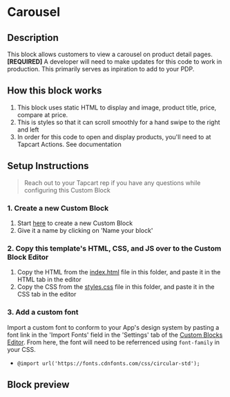 # Carousel

## Description
This block allows customers to view a carousel on product detail pages.
**[REQUIRED]** A developer will need to make updates for this code to work in production. 
This primarily serves as inpiration to add to your PDP.

## How this block works
1. This block uses static HTML to display and image, product title, price, compare at price.
2. This is styles so that it can scroll smoothly for a hand swipe to the right and left
3. In order for this code to open and display products, you'll need to at Tapcart Actions. See documentation

## Setup Instructions
> Reach out to your Tapcart rep if you have any questions while configuring this Custom Block

### 1. Create a new Custom Block
1. Start [here](https://app.tapcart.com/custom-blocks) to create a new Custom Block
2. Give it a name by clicking on 'Name your block'

### 2. Copy this template's HTML, CSS, and JS over to the Custom Block Editor
1. Copy the HTML from the [index.html](#) file in this folder, and paste it in the HTML tab in the editor
2. Copy the CSS from the [styles.css](#) file in this folder, and paste it in the CSS tab in the editor

### 3. Add a custom font
Import a custom font to conform to your App's design system by pasting a font link in the 'Import Fonts' field in the 'Settings' tab of the [Custom Blocks Editor](https://app.tapcart.com/custom-blocks). From here, the font will need to be referrenced using `font-family` in your CSS.

- `@import url('https://fonts.cdnfonts.com/css/circular-std');`

## Block preview